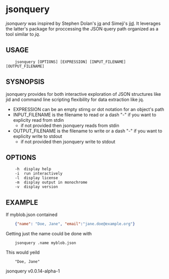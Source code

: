 
# jsonquery

_jsonquery_ was inspired by Stephen Dolan's [jq](https://github.com/stedolan/jq) and 
Simeji's [jid](https://github.com/simeji/jid). It leverages the latter's package for
proccessing the JSON query path organized as a tool similar to _jq_.

## USAGE

```
    jsonquery [OPTIONS] [EXPRESSION] [INPUT_FILENAME] [OUTPUT_FILENAME]
```

## SYSNOPSIS

jsonquery provides for both interactive exploration of JSON structures like jid 
and command line scripting flexibility for data extraction like jq.

+ EXPRESSION can be an empty stirng or dot notation for an object's path
+ INPUT_FILENAME is the filename to read or a dash "-" if you want to explicity read from stdin
	+ if not provided then jsonquery reads from stdin
+ OUTPUT_FILENAME is the filename to write or a dash "-" if you want to explicity write to stdout
	+ if not provided then jsonquery write to stdout

## OPTIONS

```
	-h	display help
	-i	run interactively
	-l	display license
	-m	display output in monochrome
	-v	display version
```

## EXAMPLE

If myblob.json contained

```json
    {"name": "Doe, Jane", "email":"jane.doe@example.org"}
```

Getting just the name could be done with

```shell
    jsonquery .name myblob.json
```

This would yeild

```
    "Doe, Jane"
```

jsonquery v0.0.14-alpha-1
